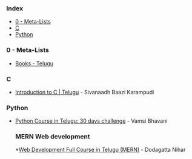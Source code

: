 ### Index

* [0 - Meta-Lists](#0---meta-lists)
* [C](#c)
* [Python](#python)


### 0 - Meta-Lists

* [Books - Telugu](https://sites.google.com/nptel.iitm.ac.in/translated-ebook/telugu)


### <a id="c"></a>C

* [Introduction to C \| Telugu](https://www.computerintelugu.com/2012/11/cmenu.html) - Sivanaadh Baazi Karampudi


### <a id="python"></a>Python

* [Python Course in Telugu: 30 days challenge](https://www.youtube.com/playlist?list=PLNgoFk5SYUglQOaXSY8lAlPXmK6tQBHaw) - Vamsi Bhavani


  ### <a id="MERN"></a>MERN Web development

  *[Web Development Full Course in Telugu (MERN)](https://youtube.com/playlist?list=PL2Kd-KQLppEFbfdJHywOu6b_GAjn3LxE1&si=btWBIKe1EbMntfys) - Dodagatta Nihar
